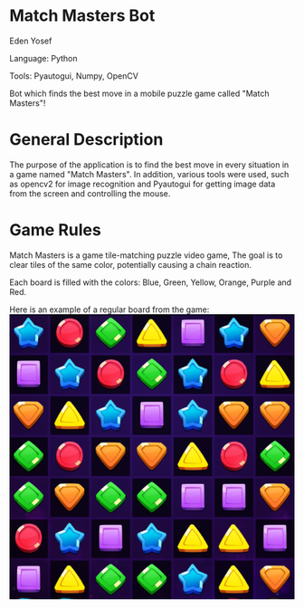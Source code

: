 # Match Masters Bot
Eden Yosef

Language: Python

Tools: Pyautogui, Numpy, OpenCV

Bot which finds the best move in a mobile puzzle game called "Match Masters"!

# General Description
The purpose of the application is to find the best move in every situation in a game named "Match Masters". In addition, various tools were used, such as opencv2 for image recognition and Pyautogui for getting image data from the screen and controlling the mouse.

# Game Rules
Match Masters is a game tile-matching puzzle video game, The goal is to clear tiles of the same color, potentially causing a chain reaction.

Each board is filled with the colors: Blue, Green, Yellow, Orange, Purple and Red.

Here is an example of a regular board from the game:
![Image of Game Board](https://github.com/Eden998/Match-Masters-Bot/blob/main/images/game_board.png)
